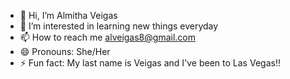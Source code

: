 - 👋 Hi, I’m Almitha Veigas
- 👀 I’m interested in learning new things everyday
- 📫 How to reach me alveigas8@gmail.com
- 😄 Pronouns: She/Her
- ⚡ Fun fact: My last name is Veigas and I've been to Las Vegas!!

<!---
AVeigas8/AVeigas8 is a ✨ special ✨ repository because its `README.md` (this file) appears on your GitHub profile.
You can click the Preview link to take a look at your changes.
--->
